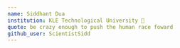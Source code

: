 ```yaml
---
name: Siddhant Dua 
institution: KLE Technological University 🚩 
quote: be crazy enough to push the human race foward
github_user: ScientistSidd
---
```

